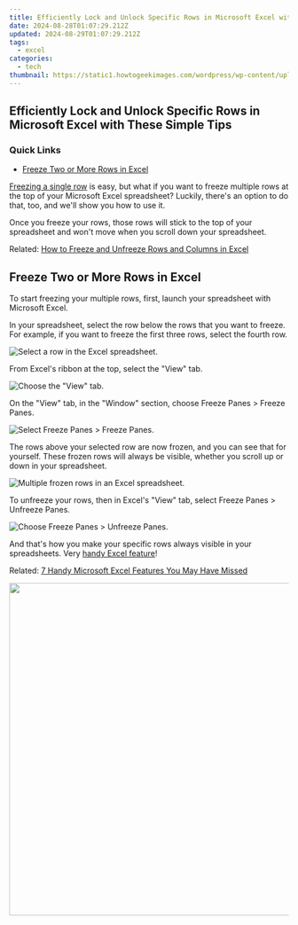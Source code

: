 ```yaml
---
title: Efficiently Lock and Unlock Specific Rows in Microsoft Excel with These Simple Tips
date: 2024-08-28T01:07:29.212Z
updated: 2024-08-29T01:07:29.212Z
tags:
  - excel
categories:
  - tech
thumbnail: https://static1.howtogeekimages.com/wordpress/wp-content/uploads/2021/05/MS-excel-logo-675.png
---
```


## Efficiently Lock and Unlock Specific Rows in Microsoft Excel with These Simple Tips

### Quick Links

* [Freeze Two or More Rows in Excel](https://extra-lessons.techidaily.com/navigating-the-subreddit-terrain-essential-steps-uncovered/)

[Freezing a single row](https://some-guidance.techidaily.com/updated-the-artisan-editor-refining-video-transitions-with-inshot/) is easy, but what if you want to freeze multiple rows at the top of your Microsoft Excel spreadsheet? Luckily, there's an option to do that, too, and we'll show you how to use it.

 Once you freeze your rows, those rows will stick to the top of your spreadsheet and won't move when you scroll down your spreadsheet.

Related: [How to Freeze and Unfreeze Rows and Columns in Excel](https://some-guidance.techidaily.com/updated-the-artisan-editor-refining-video-transitions-with-inshot/) 

##  Freeze Two or More Rows in Excel

 To start freezing your multiple rows, first, launch your spreadsheet with Microsoft Excel.

 In your spreadsheet, select the row below the rows that you want to freeze. For example, if you want to freeze the first three rows, select the fourth row.

![Select a row in the Excel spreadsheet.](https://static1.howtogeekimages.com/wordpress/wp-content/uploads/2022/08/1-select-row-excel.png) 

 From Excel's ribbon at the top, select the "View" tab.

![Choose the "View" tab.](https://static1.howtogeekimages.com/wordpress/wp-content/uploads/2022/08/2-excel-view-tab.png) 

 On the "View" tab, in the "Window" section, choose Freeze Panes > Freeze Panes.

![Select Freeze Panes > Freeze Panes.](https://static1.howtogeekimages.com/wordpress/wp-content/uploads/2022/08/3-freeze-multiple-rows-excel.png) 

 The rows above your selected row are now frozen, and you can see that for yourself. These frozen rows will always be visible, whether you scroll up or down in your spreadsheet.

![Multiple frozen rows in an Excel spreadsheet.](https://static1.howtogeekimages.com/wordpress/wp-content/uploads/2022/08/4-multiple-frozen-rows-excel.png) 

 To unfreeze your rows, then in Excel's "View" tab, select Freeze Panes > Unfreeze Panes.

![Choose Freeze Panes > Unfreeze Panes.](https://static1.howtogeekimages.com/wordpress/wp-content/uploads/2022/08/5-unfreeze-multiple-rows-excel.png) 

 And that's how you make your specific rows always visible in your spreadsheets. Very [handy Excel feature](https://screen-video-capture.techidaily.com/new-innovative-mac-screen-capture-methods-and-software-for-2024/)!

Related: [7 Handy Microsoft Excel Features You May Have Missed](https://screen-video-capture.techidaily.com/new-innovative-mac-screen-capture-methods-and-software-for-2024/)

<ins class="adsbygoogle"
     style="display:block"
     data-ad-format="autorelaxed"
     data-ad-client="ca-pub-7571918770474297"
     data-ad-slot="1223367746"></ins>



<ins class="adsbygoogle"
     style="display:block"
     data-ad-client="ca-pub-7571918770474297"
     data-ad-slot="8358498916"
     data-ad-format="auto"
     data-full-width-responsive="true"></ins>



<!-- affiliate ads begin -->
<a href="https://appsumo.8odi.net/c/5597632/2082541/7443" target="_top" id="2082541"><img src="//a.impactradius-go.com/display-ad/7443-2082541" border="0" alt="" width="1200" height="600"/></a><img height="0" width="0" src="https://appsumo.8odi.net/i/5597632/2082541/7443" style="position:absolute;visibility:hidden;" border="0" />
<!-- affiliate ads end -->
